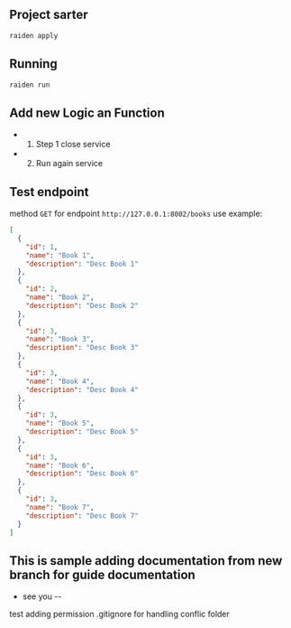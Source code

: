 ## Project sarter

```bash
raiden apply
```

## Running

```bash
raiden run
```

## Add new Logic an Function

- 1. Step 1 close service
- 2. Run again service

## Test endpoint

method `GET` for endpoint `http://127.0.0.1:8002/books` use example:

```json
[
  {
    "id": 1,
    "name": "Book 1",
    "description": "Desc Book 1"
  },
  {
    "id": 2,
    "name": "Book 2",
    "description": "Desc Book 2"
  },
  {
    "id": 3,
    "name": "Book 3",
    "description": "Desc Book 3"
  },
  {
    "id": 3,
    "name": "Book 4",
    "description": "Desc Book 4"
  },
  {
    "id": 3,
    "name": "Book 5",
    "description": "Desc Book 5"
  },
  {
    "id": 3,
    "name": "Book 6",
    "description": "Desc Book 6"
  },
  {
    "id": 3,
    "name": "Book 7",
    "description": "Desc Book 7"
  }
]
```

## This is sample adding documentation from new branch for guide documentation

- see you --

test adding permission .gitignore for handling conflic folder
